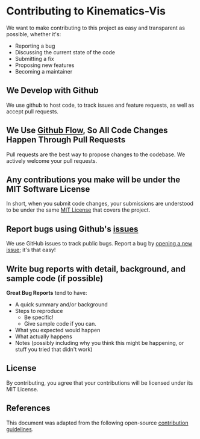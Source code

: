 # Contributing to Kinematics-Vis
We want to make contributing to this project as easy and transparent as possible, whether it's:

- Reporting a bug
- Discussing the current state of the code
- Submitting a fix
- Proposing new features
- Becoming a maintainer

## We Develop with Github
We use github to host code, to track issues and feature requests, as well as accept pull requests.

## We Use [Github Flow](https://guides.github.com/introduction/flow/index.html), So All Code Changes Happen Through Pull Requests
Pull requests are the best way to propose changes to the codebase. We actively welcome your pull requests.

## Any contributions you make will be under the MIT Software License
In short, when you submit code changes, your submissions are understood to be under the same [MIT License](http://choosealicense.com/licenses/mit/) that covers the project.

## Report bugs using Github's [issues](https://github.com/klevis-a/kinematics-vis/issues)
We use GitHub issues to track public bugs. Report a bug by [opening a new issue](https://github.com/klevis-a/kinematics-vis/issues/new?assignees=&labels=&template=bug_report.md&title=); it's that easy!

## Write bug reports with detail, background, and sample code (if possible)

**Great Bug Reports** tend to have:

- A quick summary and/or background
- Steps to reproduce
  - Be specific!
  - Give sample code if you can.
- What you expected would happen
- What actually happens
- Notes (possibly including why you think this might be happening, or stuff you tried that didn't work)

## License
By contributing, you agree that your contributions will be licensed under its MIT License.

## References
This document was adapted from the following open-source [contribution guidelines](https://gist.github.com/briandk/3d2e8b3ec8daf5a27a62).